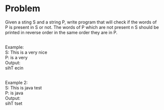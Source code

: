 # Problem

Given a sting S and a string P, write program that will check if the words of P is present in S or not. The words of P which are not present n S should be printed in reverse order in the same order they are in P. <br><br>

Example:<br>
S: This is a very nice<br>
P: is a very<br>
Output:<br>
sihT ecin<br><br>

Example 2:<br>
S: This is java test<br>
P: is java<br>
Output:<br>
sihT tset
